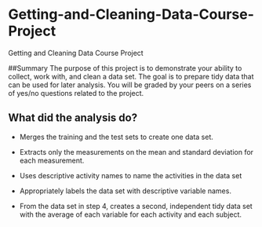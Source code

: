 

# Getting-and-Cleaning-Data-Course-Project
Getting and Cleaning Data Course Project

##Summary
The purpose of this project is to demonstrate your ability to collect, work with, and clean a data set. The goal is to prepare tidy data that can be used for later analysis. You will be graded by your peers on a series of yes/no questions related to the project.

## What did the analysis do?

  *  Merges the training and the test sets to create one data set.
  *  Extracts only the measurements on the mean and standard deviation for each measurement. 
  *  Uses descriptive activity names to name the activities in the data set
  * Appropriately labels the data set with descriptive variable names. 

  * From the data set in step 4, creates a second, independent tidy data set with the average of each variable for each activity and each subject.
